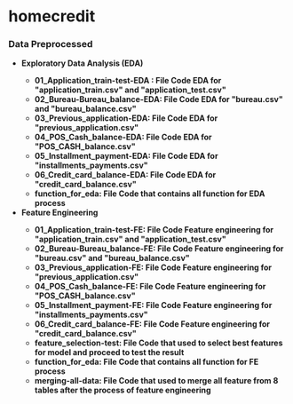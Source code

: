 # homecredit
### Data Preprocessed
- <b>Exploratory Data Analysis (EDA)<b>
    - 01_Application_train-test-EDA : File Code EDA for "application_train.csv" and "application_test.csv"
    - 02_Bureau-Bureau_balance-EDA: File Code EDA for "bureau.csv" and "bureau_balance.csv"
    - 03_Previous_application-EDA: File Code EDA for "previous_application.csv"
    - 04_POS_Cash_balance-EDA: File Code EDA for "POS_CASH_balance.csv"
    - 05_Installment_payment-EDA: File Code EDA for "installments_payments.csv"
    - 06_Credit_card_balance-EDA: File Code EDA for "credit_card_balance.csv"
    - function_for_eda: File Code that contains all function for EDA process 
- <b>Feature Engineering<b>
    - 01_Application_train-test-FE: File Code Feature engineering for "application_train.csv" and "application_test.csv"
    - 02_Bureau-Bureau_balance-FE: File Code Feature engineering for "bureau.csv" and "bureau_balance.csv"
    - 03_Previous_application-FE: File Code Feature engineering for "previous_application.csv"
    - 04_POS_Cash_balance-FE: File Code Feature engineering for "POS_CASH_balance.csv"
    - 05_Installment_payment-FE: File Code Feature engineering for "installments_payments.csv"
    - 06_Credit_card_balance-FE: File Code Feature engineering for "credit_card_balance.csv"
    - feature_selection-test: File Code that used to select best features for model and proceed to test the result
    - function_for_eda: File Code that contains all function for FE process 
    - merging-all-data: File Code that used to merge all feature from 8 tables after the process of feature engineering

